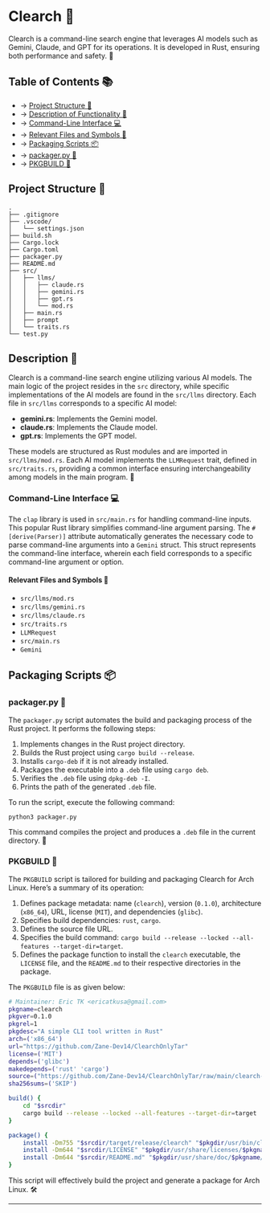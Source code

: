 # Clearch 🚀 

Clearch is a command-line search engine that leverages AI models such as Gemini, Claude, and GPT for its operations. It is developed in Rust, ensuring both performance and safety. 🦀 

## Table of Contents 📚
- -> [Project Structure 📂](#project-structure-)
- -> [Description of Functionality 📝](#description)
- -> [Command-Line Interface 💻](#command-line-interface-)
- -> [Relevant Files and Symbols 📂](#relevant-files-and-symbols-)
- -> [Packaging Scripts 📦](#packaging-scripts-)
- -> [packager.py 🐍](#packagerpy-)
- -> [PKGBUILD 💽](#pkgbuild-)

## Project Structure 📂 

```
. 
├── .gitignore 
├── .vscode/ 
│   └── settings.json 
├── build.sh 
├── Cargo.lock 
├── Cargo.toml 
├── packager.py 
├── README.md 
├── src/ 
│   ├── llms/ 
│   │   ├── claude.rs 
│   │   ├── gemini.rs 
│   │   ├── gpt.rs 
│   │   └── mod.rs 
│   ├── main.rs 
│   ├── prompt 
│   └── traits.rs 
└── test.py 
``` 

## Description 📝 

Clearch is a command-line search engine utilizing various AI models. The main logic of the project resides in the `src` directory, while specific implementations of the AI models are found in the `src/llms` directory. Each file in `src/llms` corresponds to a specific AI model: 

- **gemini.rs**: Implements the Gemini model. 
- **claude.rs**: Implements the Claude model. 
- **gpt.rs**: Implements the GPT model. 

These models are structured as Rust modules and are imported in `src/llms/mod.rs`. Each AI model implements the `LLMRequest` trait, defined in `src/traits.rs`, providing a common interface ensuring interchangeability among models in the main program. 🔄 

### Command-Line Interface 💻 

The `clap` library is used in `src/main.rs` for handling command-line inputs. This popular Rust library simplifies command-line argument parsing. The `#[derive(Parser)]` attribute automatically generates the necessary code to parse command-line arguments into a `Gemini` struct. This struct represents the command-line interface, wherein each field corresponds to a specific command-line argument or option. 

#### Relevant Files and Symbols 📂 

- `src/llms/mod.rs` 
- `src/llms/gemini.rs` 
- `src/llms/claude.rs` 
- `src/traits.rs` 
- `LLMRequest` 
- `src/main.rs` 
- `Gemini` 

## Packaging Scripts 📦 

### packager.py 🐍 

The `packager.py` script automates the build and packaging process of the Rust project. It performs the following steps: 

1. Implements changes in the Rust project directory. 
2. Builds the Rust project using `cargo build --release`. 
3. Installs `cargo-deb` if it is not already installed. 
4. Packages the executable into a `.deb` file using `cargo deb`. 
5. Verifies the `.deb` file using `dpkg-deb -I`. 
6. Prints the path of the generated `.deb` file. 

To run the script, execute the following command: 

```sh 
python3 packager.py 
``` 

This command compiles the project and produces a `.deb` file in the current directory. 📄 

### PKGBUILD 💽 

The `PKGBUILD` script is tailored for building and packaging Clearch for Arch Linux. Here’s a summary of its operation: 

1. Defines package metadata: name (`clearch`), version (`0.1.0`), architecture (`x86_64`), URL, license (`MIT`), and dependencies (`glibc`). 
2. Specifies build dependencies: `rust`, `cargo`. 
3. Defines the source file URL. 
4. Specifies the build command: `cargo build --release --locked --all-features --target-dir=target`. 
5. Defines the package function to install the `clearch` executable, the `LICENSE` file, and the `README.md` to their respective directories in the package. 

The `PKGBUILD` file is as given below: 

```sh 
# Maintainer: Eric TK <ericatkusa@gmail.com> 
pkgname=clearch 
pkgver=0.1.0 
pkgrel=1 
pkgdesc="A simple CLI tool written in Rust" 
arch=('x86_64') 
url="https://github.com/Zane-Dev14/ClearchOnlyTar" 
license=('MIT') 
depends=('glibc') 
makedepends=('rust' 'cargo') 
source=("https://github.com/Zane-Dev14/ClearchOnlyTar/raw/main/clearch-cli-0.1.0.tar.gz") 
sha256sums=('SKIP') 

build() { 
    cd "$srcdir" 
    cargo build --release --locked --all-features --target-dir=target 
} 

package() { 
    install -Dm755 "$srcdir/target/release/clearch" "$pkgdir/usr/bin/clearch" 
    install -Dm644 "$srcdir/LICENSE" "$pkgdir/usr/share/licenses/$pkgname/LICENSE" 
    install -Dm644 "$srcdir/README.md" "$pkgdir/usr/share/doc/$pkgname/README.md" 
} 
``` 

This script will effectively build the project and generate a package for Arch Linux. 🛠️ 

---
